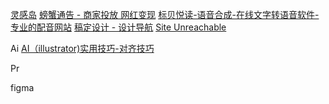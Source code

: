 [灵感岛](https://www.linggandaquan.com/)
[螃蟹通告 - 商家投放 网红变现](https://www.pangxietonggao.com/)
[标贝悦读-语音合成-在线文字转语音软件-专业的配音网站](https://yuedu.data-baker.com/)
[稿定设计 - 设计导航](https://www.designnavs.com/site/147.html)
[Site Unreachable](https://unsplash.com/)



Ai
[AI（illustrator)实用技巧-对齐技巧](https://www.xiaohongshu.com/explore/65372986000000001e03ca42?m_source=itab)



Pr



figma


